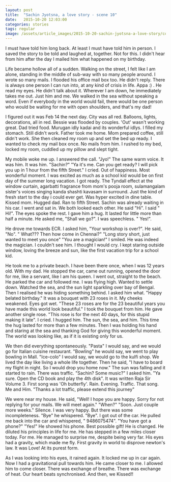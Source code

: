 ```yaml
---
layout: post
title:  "Sachin Jyotsna, a love story - scene 10"
date:   2015-10-20 12:03:00
categories: stories
tags: regular
image: /assets/article_images/2015-10-20-sachin-jyotsna-a-love-story/cover.jpg
---
```

I must have told him long back. At least I must have told him in person. I saved the story to be told and laughed at, together. Not for this. I didn't hear from him after the day I mailed him what happened on my birthday. 

Life became hollow all of a sudden. Walking on the street, I felt like I am alone, standing in the middle of sub-way with so many people around. I wrote so many mails. I flooded his office mail box too. He didn't reply. There is always one person I can run into, at any kind of crisis in life. Appa :) . He read my eyes. He didn't talk about it. Wherever I am down, he immediately takes me out. Just him and me. We walked in the sea without speaking a word. Even if everybody in the world would fail, there would be one person who would be waiting for me with open shoulders, and that's my dad! 

I figured out it was Feb 14 the next day. City was all red. Balloons, lights, decorations, all in red. Bessie was flooded by couples. 'Out' wasn't working great. Dad tried food. Murugan idly kadai and its wonderful idlys. I filled my stomach. Still didn't work. Father took me home. Mom prepared coffee, still didn't work. She then cleaned my room up and set the bed up ready. I wanted to check my mail box once. No mails from him. I rushed to my bed, locked my room, cuddled up my pillow and slept tight. 

My mobile woke me up. I answered the call. "Jyo!" The same warm voice. It was him. It was him. "Sachin?"
"Ya it's me. Can you get ready? I will pick you up in 1 hour from the fifth Street."
I cried. Out of happiness. Most wonderful moment. I was excited as much as a school kid would be on first day of the summer long vacation. I got ready. The Tyndall effect at the window curtain, agarbatti fragrance from mom's pooja room, sulamangalam sister's voices singing kanda shashti kavasam in surround. Just the kind of fresh start to the day i could ever get. Was hyper excited in dine table. Kissed mom. Hugged dad. Ran to fifth Street. Sachin was already waiting in his car. I went and sat in. We both looked each other. He said "Hi". I said " Hi!". The eyes spoke the rest. I gave him a hug. It lasted for little more than half a minute. He asked me, "Shall we go?". I was speechless. " Yes!".

He drove me towards ECR. I asked him, "Your workshop is over?".
He said, "No". 
" What??? Then how come in Chennai?"
"Long story short, just wanted to meet you once"
"You are a magician!" I smiled. He was indeed the magician. I couldn't see him. I thought I would cry. I kept staring outside window, loving the breeze and sun, like the first vacation trip for a school kid. 

He took me to a private beach. I have been there once, when I was 12 years old. With my dad. He stopped the car, came out running, opened the door for me, like a servant, like I am his queen. I went out, straight to the beach. He parked the car and followed me. I was flying high. Wanted to settle down. Watched the sea, and the sun light sparkling over bay of Bengal. Then I realised he was hiding something behind. I asked him what. 
"Happy belated birthday." It was a bouquet with 23 roses in it. My cheeks weakened. Eyes got wet. "These 23 roses are for the 23 beautiful years you have made this world look beautiful." I took the bouquet from him. He gave another single rose. "This rose is for the next 40 days, for this stupid making it late". I cried. I hugged him. The sun, the sea, and him. This time the hug lasted for more than a few minutes. Then I was holding his hand and staring at the sea and thanking God for giving this wonderful moment. The world was looking like, as if it is existing only for us. 

We then did everything spontaneously. "Pasta" I would say, and we would go for Italian cuisine restaurant. "Bowling" he would say, we went to play bowling in Mall. "Ice-colo" I would say, we would go to the kulfi shop. We lived the day like living a whole life together. Then he said, "I have to board my flight in night. So I would drop you home now." The sun was falling and it started to rain. There was traffic. "Sachin? Some music?" I asked him. "Ya sure. Open the CD book and play the 4th disk". It was written Raja Sir Volume 3. First song was 'Oh butterfly'. Rain. Evening. Traffic. That song. Me and Him. "Thanks a lot traffic, please extend this journey"

We were near my house. He said, "Well! I hope you are happy. Sorry for not replying for your mails. We will meet again." 
"When?"
"Soon. Just couple more weeks."
Silence. I was very happy. But there was some incompleteness.
"Bye" he whispered. 
"Bye". 
I got out of the car. He pulled me back into the car and whispered, " 9486075474". 
"You have got a phone?"
"Yes!" He showed his phone.
Best possible gift! He is changed. He diluted his principles in life for me. He has stepped in a few miles closer today. For me. He managed to surprise me, despite being very far. His eyes had a gravity, which made me fly. First gravity in world to disprove newton's law. It was Love! At its purest form. 

As I was looking into his eyes, it rained again. It locked me up in car again. Now I had a gravitational pull towards him. He came closer to me. I allowed him to come closer. There was exchange of breathe. There was exchange of heat. Our heart beats synchronised. 
And then, we Kissed!!